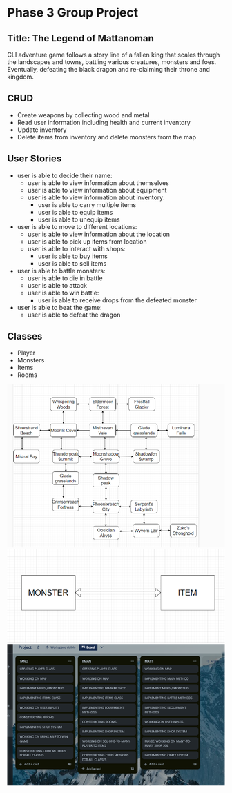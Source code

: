 # Phase 3 Group Project

## Title: The Legend of Mattanoman

CLI adventure game follows a story line of a fallen king that scales through the landscapes and towns, battling various creatures, monsters and foes. Eventually, defeating the black dragon and re-claiming their throne and kingdom.

## CRUD

- Create weapons by collecting wood and metal
- Read user information including health and current inventory
- Update inventory
- Delete items from inventory and delete monsters from the map

## User Stories

- user is able to decide their name:
  - user is able to view information about themselves
  - user is able to view information about equipment
  - user is able to view information about inventory:
    - user is able to carry multiple items
    - user is able to equip items
    - user is able to unequip items
- user is able to move to different locations:
  - user is able to view information about the location
  - user is able to pick up items from location
  - user is able to interact with shops:
    - user is able to buy items
    - user is able to sell items
- user is able to battle monsters:
  - user is able to die in battle
  - user is able to attack
  - user is able to win battle:
    - user is able to receive drops from the defeated monster
- user is able to beat the game:
  - user is able to defeat the dragon

## Classes

- Player
- Monsters
- Items
- Rooms

<img src="./lib/classes/assets/map.png" >
<img src="./lib/classes/assets/one-to-many.png" >
<img src="./lib/classes/assets/kanban.png">
